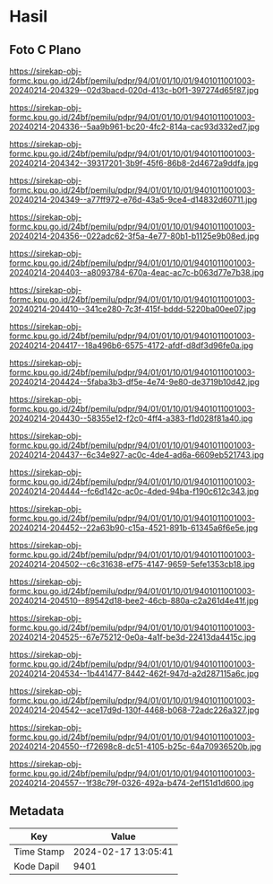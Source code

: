 # Hasil

## Foto C Plano

https://sirekap-obj-formc.kpu.go.id/24bf/pemilu/pdpr/94/01/01/10/01/9401011001003-20240214-204329--02d3bacd-020d-413c-b0f1-397274d65f87.jpg

https://sirekap-obj-formc.kpu.go.id/24bf/pemilu/pdpr/94/01/01/10/01/9401011001003-20240214-204336--5aa9b961-bc20-4fc2-814a-cac93d332ed7.jpg

https://sirekap-obj-formc.kpu.go.id/24bf/pemilu/pdpr/94/01/01/10/01/9401011001003-20240214-204342--39317201-3b9f-45f6-86b8-2d4672a9ddfa.jpg

https://sirekap-obj-formc.kpu.go.id/24bf/pemilu/pdpr/94/01/01/10/01/9401011001003-20240214-204349--a77ff972-e76d-43a5-9ce4-d14832d60711.jpg

https://sirekap-obj-formc.kpu.go.id/24bf/pemilu/pdpr/94/01/01/10/01/9401011001003-20240214-204356--022adc62-3f5a-4e77-80b1-b1125e9b08ed.jpg

https://sirekap-obj-formc.kpu.go.id/24bf/pemilu/pdpr/94/01/01/10/01/9401011001003-20240214-204403--a8093784-670a-4eac-ac7c-b063d77e7b38.jpg

https://sirekap-obj-formc.kpu.go.id/24bf/pemilu/pdpr/94/01/01/10/01/9401011001003-20240214-204410--341ce280-7c3f-415f-bddd-5220ba00ee07.jpg

https://sirekap-obj-formc.kpu.go.id/24bf/pemilu/pdpr/94/01/01/10/01/9401011001003-20240214-204417--18a496b6-6575-4172-afdf-d8df3d96fe0a.jpg

https://sirekap-obj-formc.kpu.go.id/24bf/pemilu/pdpr/94/01/01/10/01/9401011001003-20240214-204424--5faba3b3-df5e-4e74-9e80-de3719b10d42.jpg

https://sirekap-obj-formc.kpu.go.id/24bf/pemilu/pdpr/94/01/01/10/01/9401011001003-20240214-204430--58355e12-f2c0-4ff4-a383-f1d028f81a40.jpg

https://sirekap-obj-formc.kpu.go.id/24bf/pemilu/pdpr/94/01/01/10/01/9401011001003-20240214-204437--6c34e927-ac0c-4de4-ad6a-6609eb521743.jpg

https://sirekap-obj-formc.kpu.go.id/24bf/pemilu/pdpr/94/01/01/10/01/9401011001003-20240214-204444--fc6d142c-ac0c-4ded-94ba-f190c612c343.jpg

https://sirekap-obj-formc.kpu.go.id/24bf/pemilu/pdpr/94/01/01/10/01/9401011001003-20240214-204452--22a63b90-c15a-4521-891b-61345a6f6e5e.jpg

https://sirekap-obj-formc.kpu.go.id/24bf/pemilu/pdpr/94/01/01/10/01/9401011001003-20240214-204502--c6c31638-ef75-4147-9659-5efe1353cb18.jpg

https://sirekap-obj-formc.kpu.go.id/24bf/pemilu/pdpr/94/01/01/10/01/9401011001003-20240214-204510--89542d18-bee2-46cb-880a-c2a261d4e41f.jpg

https://sirekap-obj-formc.kpu.go.id/24bf/pemilu/pdpr/94/01/01/10/01/9401011001003-20240214-204525--67e75212-0e0a-4a1f-be3d-22413da4415c.jpg

https://sirekap-obj-formc.kpu.go.id/24bf/pemilu/pdpr/94/01/01/10/01/9401011001003-20240214-204534--1b441477-8442-462f-947d-a2d287115a6c.jpg

https://sirekap-obj-formc.kpu.go.id/24bf/pemilu/pdpr/94/01/01/10/01/9401011001003-20240214-204542--ace17d9d-130f-4468-b068-72adc226a327.jpg

https://sirekap-obj-formc.kpu.go.id/24bf/pemilu/pdpr/94/01/01/10/01/9401011001003-20240214-204550--f72698c8-dc51-4105-b25c-64a70936520b.jpg

https://sirekap-obj-formc.kpu.go.id/24bf/pemilu/pdpr/94/01/01/10/01/9401011001003-20240214-204557--1f38c79f-0326-492a-b474-2ef151d1d600.jpg


## Metadata

| Key        | Value               |
| ---------- | ------------------- |
| Time Stamp | 2024-02-17 13:05:41 |
| Kode Dapil | 9401                |



